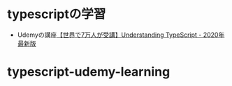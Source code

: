 # typescriptの学習

- Udemyの講座[【世界で7万人が受講】Understanding TypeScript - 2020年最新版](https://www.udemy.com/course/understanding-typescript-jp/)

# typescript-udemy-learning
